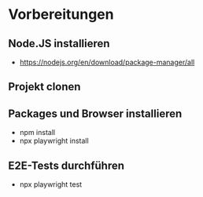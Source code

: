 # Vorbereitungen

## Node.JS installieren

-   https://nodejs.org/en/download/package-manager/all

## Projekt clonen

## Packages und Browser installieren

-   npm install
-   npx playwright install

## E2E-Tests durchführen

-   npx playwright test
